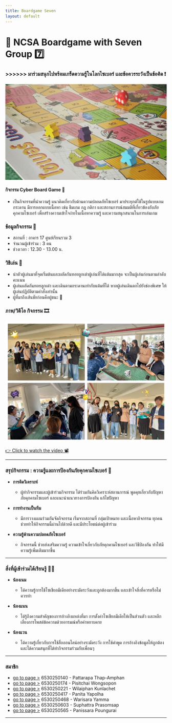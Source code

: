 ```yaml
---
title: Boardgame Seven
layout: default
---
```

#  🤖 NCSA Boardgame with Seven Group 7️⃣
### >>>>>> มาร่วมสนุกไปพร้อมเกร็ดความรู้ในโลกไซเบอร์ และข้อควรระวังเป็นข้อคิด ❗
![bgame](img_bm/S__70680585.jpg)

#### กิจกรรม Cyber Board Game 🧩
- เป็นกิจกรรมที่นำความรู้ แนวคิดเกี่ยวกับด้านความปลอดภัยไซเบอร์ มาประยุกต์ใช้ในรูปแบบเกมกระดาน มีการออกแบบเนื้อหา เช่น ธีมเกม กฎ กติกา และสถานการณ์สมมติที่เกี่ยวข้องกับภัยคุกคามไซเบอร์ เพื่อสร้างความเข้าใจง่ายในเนื้อหาความรู้ และความสนุกสนานในการเล่นเกม

### ข้อมูลกิจกรรม 📑
- สถานที่ : อาคาร 17 ศูนย์เรียนรวม 3
- จำนวนผู้เข้าร่วม : 3 คน 
- ช่วงเวลา : 12.30 - 13.00 น.

### วิธีเล่น 🎲
- นำตัวผู้เล่นมาที่จุดเริ่มต้นและผลัดกันทอยลูกเต๋าผู้เล่นที่ได้แต้มมากสุด จะเป็นผู้เล่นก่อนตามลำดับคะแนน
- ผู้เล่นผลัดกันทอยลูกเต๋า และเดินตามกระดานเท่ากับแต้มที่ได้ หากผู้เล่นเดินตกไปยังช่องพิเศษ ให้ผู้เล่นปฏิบัติตามคำสั่งเท่านั้น
- ผู้ที่มาถึงเส้นชัยก่อนคือผู้ชนะ 🏅

### ภาพ/วิดีโอ กิจกรรม 🎞️
![bgame-seven](img_bm/bgame-seven.jpg)

[👉 Click to watch the video 📽️](https://www.youtube.com/embed/STPLUa_MIZQ?si=wtrchwrzYyePwCC8)

---

### สรุปกิจกรรม : ความรู้และการป้องกันภัยคุกคามไซเบอร์ 🔏
- **การคิดวิเคราะห์**
    - ผู้ทำกิจกรรมและผู้เข้าร่วมกิจกรรม ได้ร่วมกันคิดวิเคราะห์สถานการณ์ พูดคุยเกี่ยวกับปัญหาภัยคุกคามไซเบอร์ และแนะนำแนวทางการป้องกัน แก้ไขปัญหา

- **การทำงานเป็นทีม**
    - มีการวางแผนร่วมกันจัดกิจกรรม เริ่มจากสถานที่ กลุ่มเป้าหมาย และเนื้อหากิจกรรม 
    ทุกคนช่วยทำให้กิจกรรมนี้ผ่านไปด้วยดี และมีประโยชน์ต่อผู้เข้าร่วม

- **ความรู้ด้านความปลอดภัยไซเบอร์**
    - กิจกรรมนี้ ช่วยส่งเสริมความรู้ ความเข้าใจเกี่ยวกับภัยคุกคามไซเบอร์ และวิธีป้องกัน ทำให้มีความรู้เพิ่มเติมมากขึ้น

---

### สิ่งที่ผู้เข้าร่วมได้เรียนรู้ 🙋‍♀️
- **น้องเนม**
    - ได้ความรู้การใช้โซเชียลมีเดียอย่างระมัดระวังและถูกต้องมากขึ้น และเข้าใจสิ่งที่ควรหรือไม่ควรทำ

- **น้องแนน**
    - ได้รู้ถึงความสำคัญของการอ้างอิงแหล่งที่มา การตั้งค่าโซเชียลมีเดียให้เป็นส่วนตัว และหลีกเลี่ยงการโพสต์ข้อความด้วยอารมณ์หรือคำหยาบคาย

- **น้องแวน**
    - ได้ความรู้เกี่ยวกับการใช้สื่อออนไลน์อย่างระมัดระวัง การใช้คำพูด การอ้างอิงข้อมูลให้ถูกต้อง 
    และได้ความสนุกที่ได้ทำกิจกรรมร่วมกับเพื่อนๆ

---

### สมาชิก
- [go to page >](https://6530250140.github.io/boardgame-seven) 6530250140 - Pattarapa Thap-Amphan 
- [go to page >]() 6530250174 - Pisitchai Wongsopon
- [go to page >](https://wilaiphan.github.io/boardgame-seven) 6530250221 - Wilaiphan Kunlachet
- [go to page >](https://panita18.github.io/boardgame-seven) 6530250417 - Panita Yapolha
- [go to page >](https://wariisara.github.io/boardgame-seven) 6530250468 - Warisara Yamma
- [go to page >](https://suphat00.github.io/boardgame-seven) 6530250603 - Suphattra Prasomsap
- [go to page >](https://aum8362.github.io/boardgame-seven) 6530250565 - Panissara Poungurai

---
